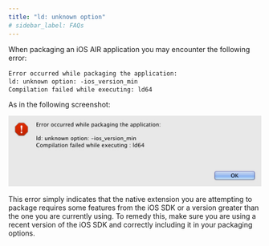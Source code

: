 ```yaml
---
title: "ld: unknown option"
# sidebar_label: FAQs
---
```



When packaging an iOS AIR application you may encounter the following error:

```
Error occurred while packaging the application:
ld: unknown option: -ios_version_min
Compilation failed while executing: ld64
```

As in the following screenshot:

![](images/miniosversion-error.jpg)

This error simply indicates that the native extension you are attempting to package requires some features from the iOS SDK or a version greater than the one you are currently using. To remedy this, make sure you are using a recent version of the iOS SDK and correctly including it in your packaging options.


